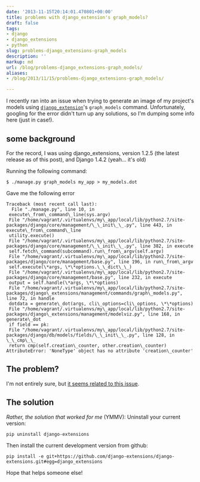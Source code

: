 ```yaml
---
date: '2013-11-15T20:14:01.470801+00:00'
title: problems with django_extension's graph_models?
draft: false
tags:
- django
- django_extensions
- python
slug: problems-django_extensions-graph_models
description: ''
markup: md
url: /blog/problems-django_extensions-graph_models/
aliases:
- /blog/2013/11/15/problems-django_extensions-graph_models/

---
```


I recently ran into an issue when trying to generate an image of my project's models using [`django_extension`](https://github.com/django-extensions/django-extensions)'s `graph_models` command. Unfortunately, googling for the error didn't turn up any solutions, so I'm dumping some info here (just in case!).


some background
---------------


For the record, I was using django\_extensions, version 1.2.5 (the latest release as of this post), and Django 1.4.2 (yeah... it's old)


Running the following command:


```
$ ./manage.py graph_models my_app > my_models.dot
```

Gave me the following error


```
Traceback (most recent call last):
  File "./manage.py", line 10, in 
 execute\_from\_command\_line(sys.argv)
 File "/home/vagrant/.virtualenvs/my\_app/local/lib/python2.7/site-packages/django/core/management/\_\_init\_\_.py", line 443, in execute\_from\_command\_line
 utility.execute()
 File "/home/vagrant/.virtualenvs/my\_app/local/lib/python2.7/site-packages/django/core/management/\_\_init\_\_.py", line 382, in execute
 self.fetch\_command(subcommand).run\_from\_argv(self.argv)
 File "/home/vagrant/.virtualenvs/my\_app/local/lib/python2.7/site-packages/django/core/management/base.py", line 196, in run\_from\_argv
 self.execute(\*args, \*\*options.\_\_dict\_\_)
 File "/home/vagrant/.virtualenvs/my\_app/local/lib/python2.7/site-packages/django/core/management/base.py", line 232, in execute
 output = self.handle(\*args, \*\*options)
 File "/home/vagrant/.virtualenvs/my\_app/local/lib/python2.7/site-packages/django\_extensions/management/commands/graph\_models.py", line 72, in handle
 dotdata = generate\_dot(args, cli\_options=cli\_options, \*\*options)
 File "/home/vagrant/.virtualenvs/my\_app/local/lib/python2.7/site-packages/django\_extensions/management/modelviz.py", line 168, in generate\_dot
 if field == pk:
 File "/home/vagrant/.virtualenvs/my\_app/local/lib/python2.7/site-packages/django/db/models/fields/\_\_init\_\_.py", line 128, in \_\_cmp\_\_
 return cmp(self.creation\_counter, other.creation\_counter)
AttributeError: 'NoneType' object has no attribute 'creation\_counter'
```

The problem?
------------


I'm not entirely sure, but [it seems related to this issue](https://github.com/django-extensions/django-extensions/issues/402).


The solution
------------

*Rather, the solution that worked for me* (YMMV): Uninstall your current version:



```
pip uninstall django-extensions
```

Then install the current development version from github:



```
pip install -e git+https://github.com/django-extensions/django-extensions.git#egg=django_extensions
```

Hope that helps someone else!

